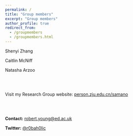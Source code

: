 ```yaml
---
permalink: /
title: "Group members"
excerpt: "Group members"
author_profile: true
redirect_from: 
  - /groupmembers
  - /groupmembers.html
---
```


Shenyi Zhang

Caitlin McNiff

Natasha Arzoo
  
&nbsp;  
&nbsp;  

Visit my Research Group website: [person.zju.edu.cn/samano](https://person.zju.edu.cn/samano)

&nbsp;  
&nbsp;
&nbsp;  

**Contact:** [robert.young@ed.ac.uk](mailto:robert.young@ed.ac.uk)
  
**Twitter:** [@r0bah0lic](https://twitter.com/r0bah0lic)
